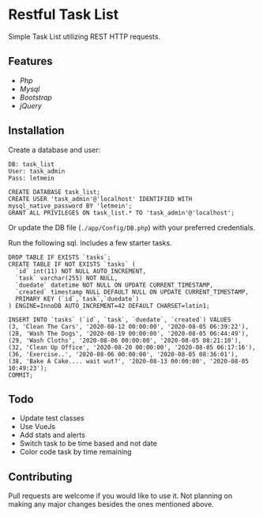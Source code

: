 # Restful Task List
Simple Task List utilizing REST HTTP requests.


## Features
- *Php*
- *Mysql*
- *Bootstrap*
- *jQuery*

## Installation

Create a database and user:
```
DB: task_list
User: task_admin
Pass: letmein
```
```mysql
CREATE DATABASE task_list;
CREATE USER 'task_admin'@'localhost' IDENTIFIED WITH mysql_native_password BY 'letmein';
GRANT ALL PRIVILEGES ON task_list.* TO 'task_admin'@'localhost';
```
Or update the DB file (`./app/Config/DB.php`) with your preferred credentials.

Run the following sql. Includes a few starter tasks.
```mysql
DROP TABLE IF EXISTS `tasks`;
CREATE TABLE IF NOT EXISTS `tasks` (
  `id` int(11) NOT NULL AUTO_INCREMENT,
  `task` varchar(255) NOT NULL,
  `duedate` datetime NOT NULL ON UPDATE CURRENT_TIMESTAMP,
  `created` timestamp NULL DEFAULT NULL ON UPDATE CURRENT_TIMESTAMP,
  PRIMARY KEY (`id`,`task`,`duedate`)
) ENGINE=InnoDB AUTO_INCREMENT=42 DEFAULT CHARSET=latin1;

INSERT INTO `tasks` (`id`, `task`, `duedate`, `created`) VALUES
(3, 'Clean The Cars', '2020-08-12 00:00:00', '2020-08-05 06:39:22'),
(28, 'Wash The Dogs', '2020-08-19 00:00:00', '2020-08-05 06:44:49'),
(29, 'Wash Cloths', '2020-08-06 00:00:00', '2020-08-05 08:21:10'),
(32, 'Clean Up Office', '2020-08-20 00:00:00', '2020-08-05 06:17:16'),
(36, 'Exercise..', '2020-08-06 00:00:00', '2020-08-05 08:36:01'),
(38, 'Bake A Cake.... wait wut?', '2020-08-13 00:00:00', '2020-08-05 10:49:23');
COMMIT;
```

## Todo
- Update test classes
- Use VueJs
- Add stats and alerts
- Switch task to be time based and not date
- Color code task by time remaining


## Contributing
Pull requests are welcome if you would like to use it. Not planning on making any major changes besides the ones mentioned above.